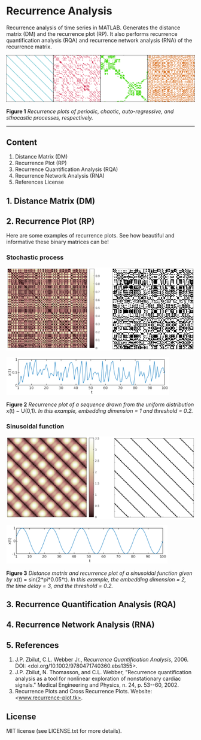 # Recurrence Analysis

Recurrence analysis of time series in MATLAB. Generates the distance matrix (DM) and the recurrence plot (RP). It also performs recurrence quantification analysis (RQA) and recurrence network analysis (RNA) of the recurrence matrix.

![Recurrence plots of periodic, chaotic, auto-regressive, and sthocastic processes, respectively.](imgs/img0.png)

**Figure 1** _Recurrence plots of periodic, chaotic, auto-regressive, and sthocastic processes, respectively._

-----------

## Content

1. Distance Matrix (DM)
2. Recurrence Plot (RP)
3. Recurrence Quantification Analysis (RQA)
4. Recurrence Network Analysis (RNA)
5. References
License

## 1. Distance Matrix (DM)

## 2. Recurrence Plot (RP)

Here are some examples of recurrence plots. See how beautiful and informative these binary matrices can be!

### Stochastic process

![Recurrence plot of a sequence drawn from the uniform distribution](imgs/img1.png)

![The sequence drawn from the uniform distribution](imgs/img1_seq.png)

**Figure 2** _Recurrence plot of a sequence drawn from the uniform distribution_ x(t) \~ U(0,1)_. In this example, embedding dimension = 1 and threshold = 0.2._

### Sinusoidal function

![Recurrence plot of a sinusoidal function](imgs/img2.png)

![The sinusoidal function](imgs/img2_seq.png)

**Figure 3** _Distance matrix and recurrence plot of a sinusoidal function given by_ x(t) = sin(2\*pi\*0.05\*t)_. In this example, the embedding dimension = 2, the time delay = 3, and the threshold = 0.2._

## 3. Recurrence Quantification Analysis (RQA)

## 4. Recurrence Network Analysis (RNA)

## 5. References

1. J.P. Zbilut, C.L. Webber Jr., _Recurrence Quantification Analysis_, 2006. DOI: <doi.org/10.1002/9780471740360.ebs1355>.
2. J.P. Zbilut, N. Thomasson, and C.L. Webber, "Recurrence quantification analysis as a tool for nonlinear exploration of nonstationary cardiac signals." Medical Engineering and Physics, n. 24, p. 53--60, 2002.
3. Recurrence Plots and Cross Recurrence Plots. Website: <www.recurrence-plot.tk>.

## License

MIT license (see LICENSE.txt for more details).
